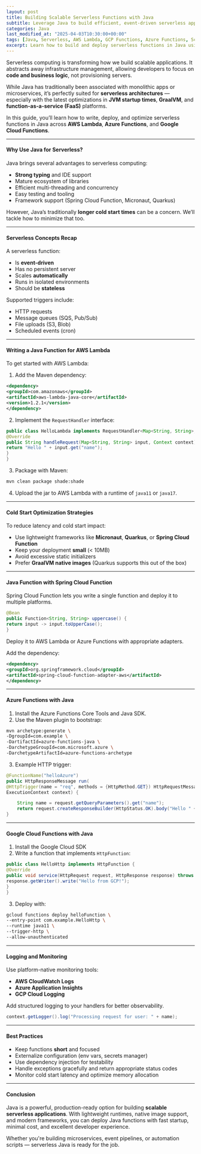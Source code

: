 ```yaml
---
layout: post
title: Building Scalable Serverless Functions with Java
subtitle: Leverage Java to build efficient, event-driven serverless applications on AWS Lambda, Azure, and GCP
categories: Java
last_modified_at: "2025-04-03T10:30:00+00:00"
tags: [Java, Serverless, AWS Lambda, GCP Functions, Azure Functions, Scalability]
excerpt: Learn how to build and deploy serverless functions in Java using AWS Lambda, Azure Functions, and GCP. Optimize cold starts, manage dependencies, and architect event-driven scalable systems.
---
```

Serverless computing is transforming how we build scalable applications. It abstracts away infrastructure management, allowing developers to focus on **code and business logic**, not provisioning servers.

While Java has traditionally been associated with monolithic apps or microservices, it’s perfectly suited for **serverless architectures** — especially with the latest optimizations in **JVM startup times**, **GraalVM**, and **function-as-a-service (FaaS)** platforms.

In this guide, you’ll learn how to write, deploy, and optimize serverless functions in Java across **AWS Lambda**, **Azure Functions**, and **Google Cloud Functions**.

---

#### Why Use Java for Serverless?

Java brings several advantages to serverless computing:
- **Strong typing** and IDE support
- Mature ecosystem of libraries
- Efficient multi-threading and concurrency
- Easy testing and tooling
- Framework support (Spring Cloud Function, Micronaut, Quarkus)

However, Java’s traditionally **longer cold start times** can be a concern. We’ll tackle how to minimize that too.

---

#### Serverless Concepts Recap

A serverless function:
- Is **event-driven**
- Has no persistent server
- Scales **automatically**
- Runs in isolated environments
- Should be **stateless**

Supported triggers include:
- HTTP requests
- Message queues (SQS, Pub/Sub)
- File uploads (S3, Blob)
- Scheduled events (cron)

---

#### Writing a Java Function for AWS Lambda

To get started with AWS Lambda:

1. Add the Maven dependency:

```xml
<dependency>
<groupId>com.amazonaws</groupId>
<artifactId>aws-lambda-java-core</artifactId>
<version>1.2.1</version>
</dependency>
```

2. Implement the `RequestHandler` interface:

```java
public class HelloLambda implements RequestHandler<Map<String, String>, String> {
@Override
public String handleRequest(Map<String, String> input, Context context) {
return "Hello " + input.get("name");
}
}
```

3. Package with Maven:

```bash
mvn clean package shade:shade
```

4. Upload the jar to AWS Lambda with a runtime of `java11` or `java17`.

---

#### Cold Start Optimization Strategies

To reduce latency and cold start impact:
- Use lightweight frameworks like **Micronaut**, **Quarkus**, or **Spring Cloud Function**
- Keep your deployment **small** (< 10MB)
- Avoid excessive static initializers
- Prefer **GraalVM native images** (Quarkus supports this out of the box)

---

#### Java Function with Spring Cloud Function

Spring Cloud Function lets you write a single function and deploy it to multiple platforms.

```java
@Bean
public Function<String, String> uppercase() {
return input -> input.toUpperCase();
}
```

Deploy it to AWS Lambda or Azure Functions with appropriate adapters.

Add the dependency:

```xml
<dependency>
<groupId>org.springframework.cloud</groupId>
<artifactId>spring-cloud-function-adapter-aws</artifactId>
</dependency>
```

---

#### Azure Functions with Java

1. Install the Azure Functions Core Tools and Java SDK.
2. Use the Maven plugin to bootstrap:

```bash
mvn archetype:generate \
-DgroupId=com.example \
-DartifactId=azure-functions-java \
-DarchetypeGroupId=com.microsoft.azure \
-DarchetypeArtifactId=azure-functions-archetype
```

3. Example HTTP trigger:

```java
@FunctionName("helloAzure")
public HttpResponseMessage run(
@HttpTrigger(name = "req", methods = {HttpMethod.GET}) HttpRequestMessage<Optional<String>> request,
ExecutionContext context) {

    String name = request.getQueryParameters().get("name");
    return request.createResponseBuilder(HttpStatus.OK).body("Hello " + name).build();
}
```

---

#### Google Cloud Functions with Java

1. Install the Google Cloud SDK
2. Write a function that implements `HttpFunction`:

```java
public class HelloHttp implements HttpFunction {
@Override
public void service(HttpRequest request, HttpResponse response) throws IOException {
response.getWriter().write("Hello from GCP!");
}
}
```

3. Deploy with:

```bash
gcloud functions deploy helloFunction \
--entry-point com.example.HelloHttp \
--runtime java11 \
--trigger-http \
--allow-unauthenticated
```

---

#### Logging and Monitoring

Use platform-native monitoring tools:
- **AWS CloudWatch Logs**
- **Azure Application Insights**
- **GCP Cloud Logging**

Add structured logging to your handlers for better observability.

```java
context.getLogger().log("Processing request for user: " + name);
```

---

#### Best Practices

- Keep functions **short** and focused
- Externalize configuration (env vars, secrets manager)
- Use dependency injection for testability
- Handle exceptions gracefully and return appropriate status codes
- Monitor cold start latency and optimize memory allocation

---

#### Conclusion

Java is a powerful, production-ready option for building **scalable serverless applications**. With lightweight runtimes, native image support, and modern frameworks, you can deploy Java functions with fast startup, minimal cost, and excellent developer experience.

Whether you're building microservices, event pipelines, or automation scripts — serverless Java is ready for the job.
